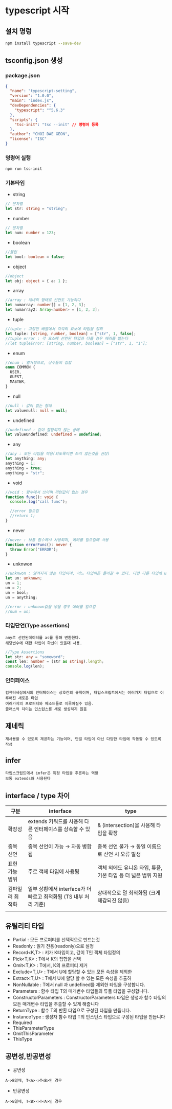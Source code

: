 # typescript 시작

## 설치 명렁

```bash
npm install typescript --save-dev
```

## tsconfig.json 생성

### package.json

```json
{
  "name": "typescript-setting",
  "version": "1.0.0",
  "main": "index.js",
  "devDependencies": {
    "typescript": "^5.6.3"
  },
  "scripts": {
    "tsc-init": "tsc --init" // 명령어 등록
  },
  "author": "CHOI DAE GEON",
  "license": "ISC"
}
```

### 명령어 실행

```bash
npm run tsc-init
```

### 기본타입

- string

```typescript
// 문자열
let str: string = "string";
```

- number

```typescript
// 문자열
let num: number = 123;
```

- boolean

```typescript
//불린
let bool: boolean = false;
```

- object

```typescript
//object
let obj: object = { a: 1 };
```

- array

```typescript
//array : 제네릭 형태로 선언도 가능하다
let numarray: number[] = [1, 2, 3];
let numarray2: Array<number> = [1, 2, 3];
```

- tuple

```typescript
//tuple : 고정된 배열에서 각각의 요소에 타입을 정의
let tuple: [string, number, boolean] = ["str", 1, false];
//tuple error : 각 요소에 선언된 타입과 다를 경우 에러를 뱉는다
//let tupleError: [string, number, boolean] = ["str", 1, "1"];
```

- enum

```typescript
//enum : 열거형으로, 상수들의 집합
enum COMMON {
  USER,
  GUEST,
  MASTER,
}
```

- null

```typescript
//null : 값이 없는 형태
let valuenull: null = null;
```

- undefined

```typescript
//undefined : 값이 할당되지 않는 상태
let valueUndefined: undefined = undefined;
```

- any

```typescript
//any : 모든 타입을 혀용(되도록이면 쓰지 않는것을 권장)
let anything: any;
anything = 1;
anything = true;
anything = "str";
```

- void

```typescript
//void : 함수에서 쓰이며 리턴값이 없는 경우
function func(): void {
  console.log("call func");

  //error 일으킴
  //return 1;
}
```

- never

```typescript
//never : 보통 함수에서 사용되며, 에러를 일으킬때 사용
function errorFunc(): never {
  throw Error("ERROR");
}
```

- unknwon

```typescript
//unknwon : 알려지지 않는 타입이며, 어느 타입이든 들어갈 수 있다. 다만 다른 타입에 unknown 값을 넣을 경우 에러를 일으킴
let un: unknown;
un = 1;
un = 2;
un = bool;
un = anything;

//error : unknown값을 넣을 경우 에러를 일으킴
//num = un;
```

### 타입단언(Type assertions)

```
any로 선언된데이터를 as를 통해 변환한다.
해당변수에 대한 타입이 확신이 있을대 사용.
```

```typescript
//Type Assertions
let str: any = "someword";
const len: number = (str as string).length;
console.log(len);
```

### 인터페이스

```
컴퓨터세상에서의 인터페이스는 상호간의 규칙이며, 타입스크립트에서는 여러가지 타입으로 이루어진 새로운 타입
여러가지의 프로퍼티와 메소드들로 이루어질수 있음.
클래스와 차이는 인스턴스를 새로 생성하지 않음
```

## 제네릭

```
재사용할 수 있도록 제공하는 기능이며, 단일 타입이 아닌 다양한 타입에 작동할 수 있도록 작성
```

## infer

```
타입스크립트에서 infer은 특정 타입을 추론하는 역할
보통 extends와 사용된다
```

## interface / type 차이

| 구분            | interface                                                        | type                                                          |
| --------------- | ---------------------------------------------------------------- | ------------------------------------------------------------- |
| 확장성          | extends 키워드를 사용해 다른 인터페이스를 상속할 수 있음         | & (intersection)을 사용해 타입을 확장                         |
| 중복 선언       | 중복 선언이 가능 → 자동 병합됨                                   | 중복 선언 불가 → 동일 이름으로 선언 시 오류 발생              |
| 표현 가능 범위  | 주로 객체 타입에 사용됨                                          | 객체 외에도 유니온 타입, 튜플, 기본 타입 등 더 넓은 범위 지원 |
| 컴파일러 최적화 | 일부 상황에서 interface가 더 빠르고 최적화됨 (TS 내부 처리 기준) | 상대적으로 덜 최적화됨 (크게 체감되진 않음)                   |
|                 |

## 유틸리티 타입

- Partial<T> : 모든 프로퍼티를 선택적으로 만드는것
- Readonly<T> : 읽기 전용(readonly)으로 설정
- Record<K,T> : 키가 K타입이고, 값이 T인 객체 타입정의
- Pick<T,K> : T에서 K의 집합을 선택
- Omit<T,K> : T에서, K의 프로퍼티 제거
- Exclude<T,U> : T에서 U에 할당할 수 있는 모든 속성을 제외한
- Extract<T,U> : T에서 U에 할당 할 수 있는 모든 속성을 추출하
- NonNullable<T> : T에서 null 과 undefined를 제외한 타입을 구성합니다.
- Parameters<T> : 함수 타입 T의 매개변수 타입들의 튜플 타입을 구성합니다.
- ConstructorParameters<T> : ConstructorParameters<T> 타입은 생성자 함수 타입의 모든 매개변수 타입을 추출할 수 있게 해줍니다
- ReturnType<T> : 함수 T의 반환 타입으로 구성된 타입을 만듭니다.
- InstanceType<T> : 생성자 함수 타입 T의 인스턴스 타입으로 구성된 타입을 만듭니다
- Required<T>
- ThisParameterType
- OmitThisParameter
- ThisType<T>

## 공변성,반공변성

- 공변성

```
A->B일때, T<A>->T<B>인 경우
```

- 반공변성

```
A->B일때, T<B>->T<A>인 경우
```
